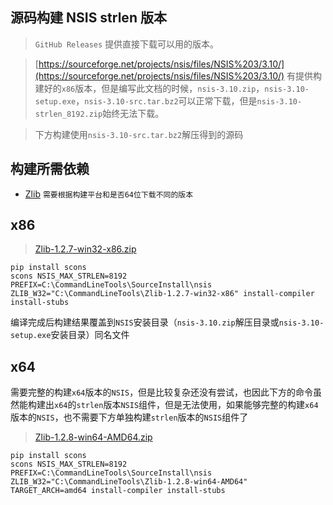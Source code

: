 ## 源码构建 NSIS strlen 版本
> `GitHub Releases` 提供直接下载可以用的版本。

> [https://sourceforge.net/projects/nsis/files/NSIS%203/3.10/](https://sourceforge.net/projects/nsis/files/NSIS%203/3.10/) 有提供构建好的`x86`版本，但是编写此文档的时候，`nsis-3.10.zip`，`nsis-3.10-setup.exe`，`nsis-3.10-src.tar.bz2`可以正常下载，但是`nsis-3.10-strlen_8192.zip`始终无法下载。

> 下方构建使用`nsis-3.10-src.tar.bz2`解压得到的源码

## 构建所需依赖
- [Zlib](https://nsis.sourceforge.io/Zlib) `需要根据构建平台和是否64位下载不同的版本`


## x86
> [Zlib-1.2.7-win32-x86.zip](https://nsis.sourceforge.io/mediawiki/images/c/ca/Zlib-1.2.7-win32-x86.zip)
```
pip install scons
scons NSIS_MAX_STRLEN=8192 PREFIX=C:\CommandLineTools\SourceInstall\nsis ZLIB_W32="C:\CommandLineTools\Zlib-1.2.7-win32-x86" install-compiler install-stubs
```
编译完成后构建结果覆盖到`NSIS`安装目录（`nsis-3.10.zip`解压目录或`nsis-3.10-setup.exe`安装目录）同名文件

## x64
需要完整的构建`x64`版本的`NSIS`，但是比较复杂还没有尝试，也因此下方的命令虽然能构建出`x64`的`strlen`版本`NSIS`组件，但是无法使用，如果能够完整的构建`x64`版本的`NSIS`，也不需要下方单独构建`strlen`版本的`NSIS`组件了

> [Zlib-1.2.8-win64-AMD64.zip](https://nsis.sourceforge.io/mediawiki/images/b/bb/Zlib-1.2.8-win64-AMD64.zip)
```
pip install scons
scons NSIS_MAX_STRLEN=8192 PREFIX=C:\CommandLineTools\SourceInstall\nsis ZLIB_W32="C:\CommandLineTools\Zlib-1.2.8-win64-AMD64" TARGET_ARCH=amd64 install-compiler install-stubs
```
